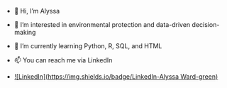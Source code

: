 - 👋 Hi, I’m Alyssa
- 👀 I’m interested in environmental protection and data-driven decision-making
- 🌱 I’m currently learning Python, R, SQL, and HTML
- 📫 You can reach me via LinkedIn

- [![LinkedIn](https://img.shields.io/badge/LinkedIn-Alyssa Ward-green)](https://www.linkedin.com/in/alyssa-ward-a70882169)


              
<!---
lysward/lysward is a ✨ special ✨ repository because its `README.md` (this file) appears on your GitHub profile.
You can click the Preview link to take a look at your changes.
--->
